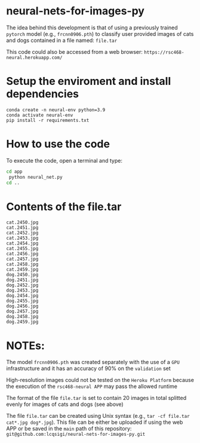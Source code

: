 # neural-nets-for-images-py

The idea behind this development is that of using a previously trained
`pytorch` model (e.g., `frcnn0906.pth`) to classify user provided images of
cats and dogs contained in a file named: `file.tar`

This code could also be accessed from a web browser: `https://rsc468-neural.herokuapp.com/` 

# Setup the enviroment and install dependencies

`conda create -n neural-env python=3.9`  
`conda activate neural-env`  
`pip install -r requirements.txt`  

# How to use the code

To execute the code, open a terminal and type:
 
```sh
cd app
 python neural_net.py
cd ..
```

# Contents of the file.tar

`cat.2450.jpg`  
`cat.2451.jpg`  
`cat.2452.jpg`  
`cat.2453.jpg`  
`cat.2454.jpg`  
`cat.2455.jpg`  
`cat.2456.jpg`  
`cat.2457.jpg`  
`cat.2458.jpg`  
`cat.2459.jpg`  
`dog.2450.jpg`  
`dog.2451.jpg`  
`dog.2452.jpg`  
`dog.2453.jpg`  
`dog.2454.jpg`  
`dog.2455.jpg`  
`dog.2456.jpg`  
`dog.2457.jpg`  
`dog.2458.jpg`  
`dog.2459.jpg`  

# NOTEs:

The model `frcnn0906.pth` was created separately with the use of a `GPU` infrastructure and it has an accuracy of 90% on the `validation` set

High-resolution images could not be tested on the `Heroku Platform` because the execution of the `rsc468-neural APP` may pass the allowed runtime

The format of the file `file.tar` is set to contain 20 images in total splitted evenly for images of cats and dogs (see above)

The file `file.tar` can be created using Unix syntax (e.g., `tar -cf file.tar cat*.jpg dog*.jpg`). This file can be either be uploaded if using the web APP or be saved in the `main` path of this repository: `git@github.com:lcqsigi/neural-nets-for-images-py.git`

